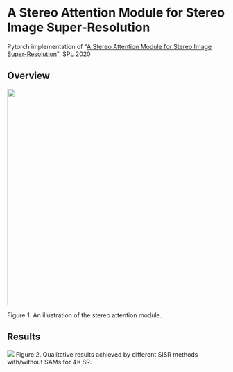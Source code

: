 # A Stereo Attention Module for Stereo Image Super-Resolution
Pytorch implementation of "[A Stereo Attention Module for Stereo Image Super-Resolution](https://ieeexplore.ieee.org/document/8998204)", SPL 2020

## Overview
<img src="https://github.com/XinyiYing/SAM/blob/master/images/architecture.jpg" width="600" height="500" />

Figure 1. An illustration of the stereo attention module.
## Results
<img src=https://github.com/XinyiYing/SAM/blob/master/images/compare.jpg>
Figure 2. Qualitative results achieved by different SISR methods with/without SAMs for 4× SR.

